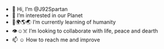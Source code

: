 - 👋 Hi, I’m @J92Spartan
- 👀 I’m interested in our Planet
- 🌱🌍🌎🌏 I’m currently learning of humanity
- 👁️☺️☠️ I’m looking to collaborate with life, peace and dearth
- 📫 ☺️ How to reach me and improve

<!---
J92Spartan/J92Spartan is a ✨ special ✨ repository because its `README.md` (this file) appears on your GitHub profile.
You can click the Preview link to take a look at your changes.
--->
